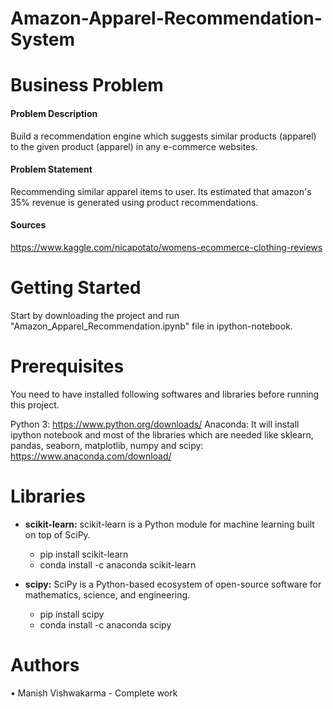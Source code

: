 # Amazon-Apparel-Recommendation-System

# Business Problem </h1>

#### Problem Description

Build a recommendation engine which suggests similar products (apparel) to the given product (apparel) in any e-commerce websites.

#### Problem Statement

Recommending similar apparel items to user. Its estimated that amazon's 35% revenue is generated using product recommendations.

#### Sources
 https://www.kaggle.com/nicapotato/womens-ecommerce-clothing-reviews


# Getting Started
Start by downloading the project and run "Amazon_Apparel_Recommendation.ipynb" file in ipython-notebook.

# Prerequisites
You need to have installed following softwares and libraries before running this project.

Python 3: https://www.python.org/downloads/
Anaconda: It will install ipython notebook and most of the libraries which are needed like sklearn, pandas, seaborn, matplotlib, numpy and scipy: https://www.anaconda.com/download/

# Libraries
* __scikit-learn:__ scikit-learn is a Python module for machine learning built on top of SciPy.
    * pip install scikit-learn
    * conda install -c anaconda scikit-learn

* __scipy:__ SciPy is a Python-based ecosystem of open-source software for mathematics, science, and engineering.
    * pip install scipy
    * conda install -c anaconda scipy
    
# Authors
• Manish Vishwakarma - Complete work
